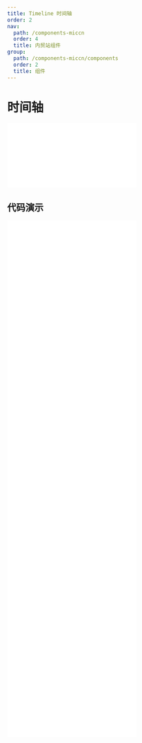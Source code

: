 ```yaml
---
title: Timeline 时间轴
order: 2
nav:
  path: /components-miccn
  order: 4
  title: 内贸站组件
group:
  path: /components-miccn/components
  order: 2
  title: 组件
---
```


# 时间轴

<div>
<embed src="@docs-common/timeline/index.md"></embed>
</div>
        
## 代码演示

<Row gutter=8>

  <Col span=12>
    
  <div class="code-box"><embed src="@abiz-rc-miccn/timeline/demo/basic-timeline-miccn.md"></embed></div>
          
  <div class="code-box"><embed src="@abiz-rc-miccn/timeline/demo/pending-timeline-miccn.md"></embed></div>
          
  <div class="code-box"><embed src="@abiz-rc-miccn/timeline/demo/custom-timeline-miccn.md"></embed></div>
          
  <div class="code-box"><embed src="@abiz-rc-miccn/timeline/demo/label-timeline-miccn.md"></embed></div>
          
  </Col>
          
  <Col span=12>
    
  <div class="code-box"><embed src="@abiz-rc-miccn/timeline/demo/color-timeline-miccn.md"></embed></div>
          
  <div class="code-box"><embed src="@abiz-rc-miccn/timeline/demo/alternate-timeline-miccn.md"></embed></div>
          
  <div class="code-box"><embed src="@abiz-rc-miccn/timeline/demo/right-timeline-miccn.md"></embed></div>
          
  </Col>
          
</Row>
        
<div><embed src="@docs-common/timeline/index-api.md"></embed><div>
